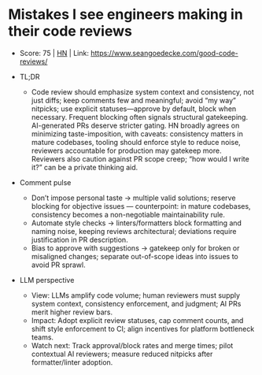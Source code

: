 # Mistakes I see engineers making in their code reviews

- Score: 75 | [HN](https://news.ycombinator.com/item?id=45701404) | Link: https://www.seangoedecke.com/good-code-reviews/

- TL;DR
    - Code review should emphasize system context and consistency, not just diffs; keep comments few and meaningful; avoid “my way” nitpicks; use explicit statuses—approve by default, block when necessary. Frequent blocking often signals structural gatekeeping. AI-generated PRs deserve stricter gating. HN broadly agrees on minimizing taste-imposition, with caveats: consistency matters in mature codebases, tooling should enforce style to reduce noise, reviewers accountable for production may gatekeep more. Reviewers also caution against PR scope creep; “how would I write it?” can be a private thinking aid.

- Comment pulse
    - Don’t impose personal taste → multiple valid solutions; reserve blocking for objective issues — counterpoint: in mature codebases, consistency becomes a non-negotiable maintainability rule.
    - Automate style checks → linters/formatters block formatting and naming noise, keeping reviews architectural; deviations require justification in PR description.
    - Bias to approve with suggestions → gatekeep only for broken or misaligned changes; separate out-of-scope ideas into issues to avoid PR sprawl.

- LLM perspective
    - View: LLMs amplify code volume; human reviewers must supply system context, consistency enforcement, and judgment; AI PRs merit higher review bars.
    - Impact: Adopt explicit review statuses, cap comment counts, and shift style enforcement to CI; align incentives for platform bottleneck teams.
    - Watch next: Track approval/block rates and merge times; pilot contextual AI reviewers; measure reduced nitpicks after formatter/linter adoption.

